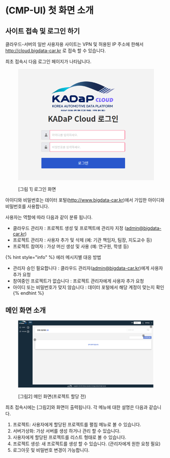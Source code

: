 # (CMP-UI) 첫 화면 소개

## 사이트 접속 및 로그인 하기

클라우드-서버의 일반 사용자용 사이트는 VPN 및 허용된 IP 주소에 한해서 http://cloud.bigdata-car.kr 로 접속 할 수 있습니다.

최초 접속시 다음 로그인 페이지가 나타납니다.&#x20;

<figure><img src="../../.gitbook/assets/image (3) (1) (1) (1).png" alt=""><figcaption><p>[그림 1] 로그인 화면</p></figcaption></figure>

아이디와 비밀번호는 데이터 포털(http://www.bigdata-car.kr)에서 가입한 아이디와 비밀번호를 사용합니다.&#x20;

사용자는 역할에 따라 다음과 같이 분류 됩니다.&#x20;

* 클라우드 관리자 : 프로젝트 생성 및 프로젝트에 관리자 지정 (admin@bigdata-car.kr)
* 프로젝트 관리자 : 사용자 추가 및 삭제 (예: 기관 책임자, 팀장, 지도교수 등)
* 프로젝트 참여자 : 가상 머신 생성 및 사용 (예: 연구원, 학생 등)

{% hint style="info" %}
에러 메시지별 대응 방법

* 관리자 승인 필요합니다 : 클라우드 관리자(admin@bigdata-car.kr)에게 사용자 추가 요청
* 참여중인 프로젝트가 없습니다 : 프로젝트 관리자에게 사용자 추가 요청&#x20;
* 아이디 또는 비밀번호가 맞지 않습니다 : 데이터 포털에서 해당 계정이 맞는지 확인
{% endhint %}

## 메인 화면 소개

<figure><img src="../../.gitbook/assets/image (1) (1) (1) (1) (1).png" alt=""><figcaption><p>[그림2] 메인 화면(프로젝트 할당 전)</p></figcaption></figure>



최초 접속시에는 \[그림2]와 화면이 출력됩니다. 각 메뉴에 대한 설명은 다음과 같습니다.&#x20;

1. 프로젝트:  사용자에게 할당된 프로젝트를 펼침 메뉴로 볼 수 있습니다.&#x20;
2. 서버가상화: 가상 서버를 생성 하거나 관리 할 수 있습니다.&#x20;
3. 사용자에게 할당된 프로젝트를 리스트 형태로 볼 수 있습니다.&#x20;
4. 프로젝트 생성:  새 프로젝트를 생성 할 수 있습니다. (관리자에게 원한 요청 필요)
5. 로그아웃 및 비밀번호 변경이 가능합니다.&#x20;


